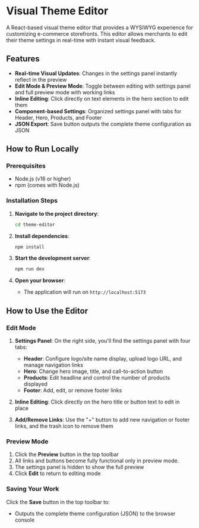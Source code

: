 # Visual Theme Editor

A React-based visual theme editor that provides a WYSIWYG experience for customizing e-commerce storefronts. This editor allows merchants to edit their theme settings in real-time with instant visual feedback.

## Features

- **Real-time Visual Updates**: Changes in the settings panel instantly reflect in the preview
- **Edit Mode & Preview Mode**: Toggle between editing with settings panel and full preview mode with working links
- **Inline Editing**: Click directly on text elements in the hero section to edit them
- **Component-based Settings**: Organized settings panel with tabs for Header, Hero, Products, and Footer
- **JSON Export**: Save button outputs the complete theme configuration as JSON

## How to Run Locally

### Prerequisites

- Node.js (v16 or higher)
- npm (comes with Node.js)

### Installation Steps

1. **Navigate to the project directory**:
   ```bash
   cd theme-editor
   ```

2. **Install dependencies**:
   ```bash
   npm install
   ```

3. **Start the development server**:
   ```bash
   npm run dev
   ```

4. **Open your browser**:
   - The application will run on `http://localhost:5173`

## How to Use the Editor

### Edit Mode

1. **Settings Panel**: On the right side, you'll find the settings panel with four tabs:
   - **Header**: Configure logo/site name display, upload logo URL, and manage navigation links
   - **Hero**: Change hero image, title, and call-to-action button
   - **Products**: Edit headline and control the number of products displayed
   - **Footer**: Add, edit, or remove footer links

2. **Inline Editing**: Click directly on the hero title or button text to edit in place

3. **Add/Remove Links**: Use the "+" button to add new navigation or footer links, and the trash icon to remove them

### Preview Mode

1. Click the **Preview** button in the top toolbar
2. All links and buttons become fully functional only in preview mode.
3. The settings panel is hidden to show the full preview
4. Click **Edit** to return to editing mode

### Saving Your Work

Click the **Save** button in the top toolbar to:
- Outputs the complete theme configuration (JSON) to the browser console


